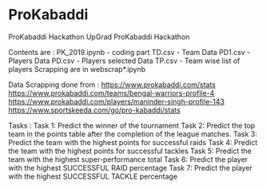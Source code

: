 # ProKabaddi
ProKabaddi Hackathon
UpGrad ProKabaddi Hackathon

Contents are :
PK_2019.ipynb - coding part 
TD.csv - Team Data 
PD1.csv - Players Data
PD.csv - Players selected Data
TP.csv - Team wise list of players
Scrapping are in webscrap*.ipynb

 
Data Scrapping done from :
https://www.prokabaddi.com/stats
https://www.prokabaddi.com/teams/bengal-warriors-profile-4
https://www.prokabaddi.com/players/maninder-singh-profile-143
https://www.sportskeeda.com/go/pro-kabaddi/stats

Tasks :
Task 1: Predict the winner of the tournament
Task 2: Predict the top team in the points table after the completion of the league matches.
Task 3: Predict the team with the highest points for successful raids
Task 4: Predict the team with the highest points for successful tackles
Task 5: Predict the team with the highest super-performance total
Task 6: Predict the player with the highest SUCCESSFUL RAID percentage
Task 7: Predict the player with the highest SUCCESSFUL TACKLE percentage
